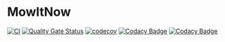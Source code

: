 # MowItNow

[![CI](https://github.com/ArnaudFlaesch/MowItNow/actions/workflows/ci.yml/badge.svg)](https://github.com/ArnaudFlaesch/MowItNow/actions)
[![Quality Gate Status](https://sonarcloud.io/api/project_badges/measure?project=ArnaudFlaesch_MowItNow&metric=alert_status)](https://sonarcloud.io/dashboard?id=ArnaudFlaesch_MowItNow)
[![codecov](https://codecov.io/gh/ArnaudFlaesch/MowItNow/branch/master/graph/badge.svg)](https://codecov.io/gh/ArnaudFlaesch/MowItNow)
[![Codacy Badge](https://app.codacy.com/project/badge/Grade/65cdb932dea04f2aa115d14434367f78)](https://www.codacy.com/gh/ArnaudFlaesch/MowItNow/dashboard?utm_source=github.com&amp;utm_medium=referral&amp;utm_content=ArnaudFlaesch/MowItNow&amp;utm_campaign=Badge_Grade)
[![Codacy Badge](https://api.codacy.com/project/badge/Coverage/65cdb932dea04f2aa115d14434367f78)](https://www.codacy.com/app/arnaudflaesch/MowItNow?utm_source=github.com&amp;utm_medium=referral&amp;utm_content=ArnaudFlaesch/MowItNow&amp;utm_campaign=Badge_Coverage)